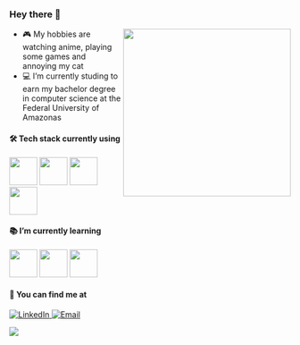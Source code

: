 ###  Hey there 👋 
<img align="right" src="https://media3.giphy.com/media/gx54W1mSpeYMg/giphy.gif" width="300">

- :video_game: My hobbies are watching anime, playing some games and annoying my cat
- :computer: I’m currently studing to earn my bachelor degree in computer science at the Federal University of Amazonas
#### 🛠 Tech stack currently using

<code><a href="https://git-scm.com/" target="_blank"><img height="50" src="https://www.vectorlogo.zone/logos/git-scm/git-scm-ar21.svg"></a></code>
<code><a href="https://git-scm.com/" target="_blank"><img height="50" src="https://www.vectorlogo.zone/logos/jupyter/jupyter-ar21.svg"></a></code>
<code><a href="https://git-scm.com/" target="_blank"><img height="50" src="https://www.vectorlogo.zone/logos/java/java-horizontal.svg"></a></code>
<code><a href="https://git-scm.com/" target="_blank"><img height="50" src="https://www.vectorlogo.zone/logos/python/python-horizontal.svg"></a></code>

#### :books: I’m currently learning

<code><a href="https://nodejs.org/en/" target="_blank"><img height="50" src="https://www.vectorlogo.zone/logos/nodejs/nodejs-horizontal.svg"></a></code>
<code><a href="https://www.reactjs.org/" target="_blank"><img height="50" src="https://www.vectorlogo.zone/logos/reactjs/reactjs-ar21.svg"></a></code>
<code><a href="https://git-scm.com/" target="_blank"><img height="50" src="https://www.vectorlogo.zone/logos/mongodb/mongodb-ar21.svg"></a></code>

#### :loudspeaker: You can find me at
<p>
  <a href="https://www.linkedin.com/in/fernanda-serra-18795814a//"><img alt="LinkedIn" src="https://img.shields.io/badge/LinkedIn-Fernanda%20Serra-blue?style=flat-square&logo=linkedin">
  </a>
  <a href="mailto:fernanda.serra@icomp.com.ufam.edu.br">
    <img 
       alt="Email" 
       src="https://img.shields.io/badge/Email-fernanda.serra@icomp.com.ufam.edu.br-blue?style=flat-square&logo=gmail">
  </a>
</p>

<p>
  <img
      align="center"
      src="https://github-readme-stats.vercel.app/api/top-langs/?username=fernandamserra&count_private=true&layout=compact"
    />
  </p>
